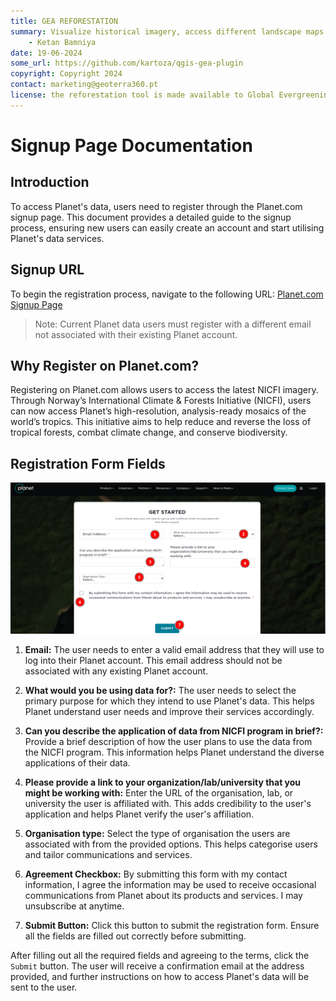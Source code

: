 ```yaml
---
title: GEA REFORESTATION
summary: Visualize historical imagery, access different landscape maps and generate reports for potential afforestation sites.
    - Ketan Bamniya
date: 19-06-2024
some_url: https://github.com/kartoza/qgis-gea-plugin
copyright: Copyright 2024
contact: marketing@geoterra360.pt
license: the reforestation tool is made available to Global Evergreening Global Alliance (GEA) under a non-exclusive, sub-licensable, perpetual, irrevocable, royalty-free licence. This which allows GEA to use and replicate the QGIS plugin and tool for the appointed project areas in Kenya, Uganda, and Malawi; and any other carbon offset future project areas managed, operated, and undertaken by GEA. The reforestation tool concept, functionality, and operations, as well as the physical QGIS plugin are covered, considered, and always remain the Intellectual Property of GT360.
---
```


# Signup Page Documentation

## Introduction

To access Planet's data, users need to register through the Planet.com signup page. This document provides a detailed guide to the signup process, ensuring new users can easily create an account and start utilising Planet's data services.

## Signup URL

To begin the registration process, navigate to the following URL: [Planet.com Signup Page](https://www.planet.com/nicfi/#sign-up)

> Note: Current Planet data users must register with a different email not associated with their existing Planet account.

## Why Register on Planet.com?

Registering on Planet.com allows users to access the latest NICFI imagery. Through Norway’s International Climate & Forests Initiative (NICFI), users can now access Planet’s high-resolution, analysis-ready mosaics of the world’s tropics. This initiative aims to help reduce and reverse the loss of tropical forests, combat climate change, and conserve biodiversity.

## Registration Form Fields

![SignUp form](./img/sign-up-1.png)

1. **Email:** The user needs to enter a valid email address that they will use to log into their Planet account. This email address should not be associated with any existing Planet account.

2. **What would you be using data for?:** The user needs to select the primary purpose for which they intend to use Planet's data. This helps Planet understand user needs and improve their services accordingly.

3. **Can you describe the application of data from NICFI program in brief?:** Provide a brief description of how the user plans to use the data from the NICFI program. This information helps Planet understand the diverse applications of their data.

4. **Please provide a link to your organization/lab/university that you might be working with:** Enter the URL of the organisation, lab, or university the user is affiliated with. This adds credibility to the user's application and helps Planet verify the user's affiliation.

5. **Organisation type:** Select the type of organisation the users are associated with from the provided options. This helps categorise users and tailor communications and services.

6. **Agreement Checkbox:** By submitting this form with my contact information, I agree the information may be used to receive occasional communications from Planet about its products and services. I may unsubscribe at anytime.

7. **Submit Button:** Click this button to submit the registration form. Ensure all the fields are filled out correctly before submitting.

After filling out all the required fields and agreeing to the terms, click the `Submit` button. The user will receive a confirmation email at the address provided, and further instructions on how to access Planet's data will be sent to the user.
